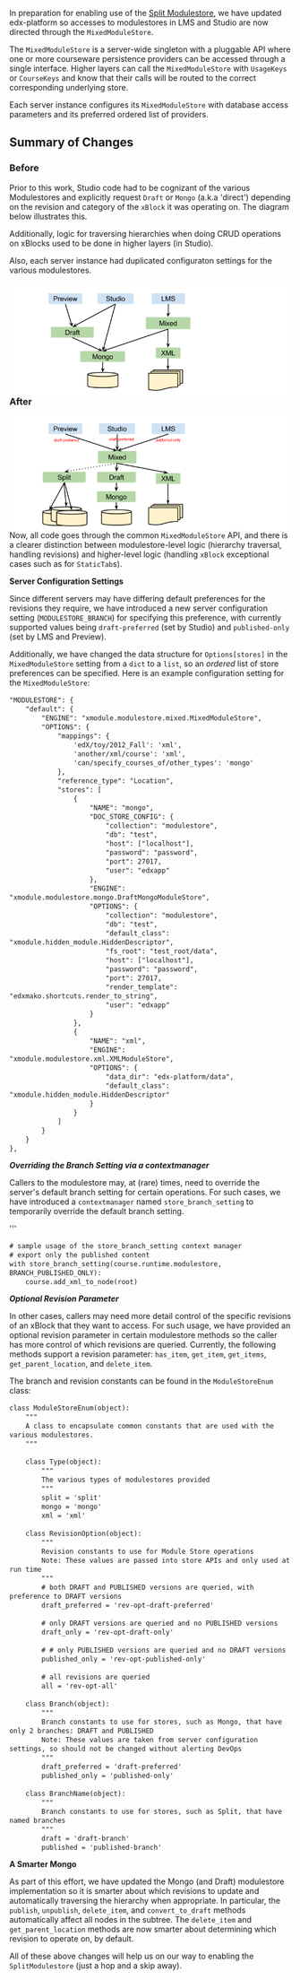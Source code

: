 In preparation for enabling use of the [Split Modulestore](https://github.com/edx/edx-platform/wiki/Split%3A-the-versioning%2C-structure-saving-DAO), we have updated edx-platform so accesses to modulestores in LMS and Studio are now directed through the `MixedModuleStore`.

The `MixedModuleStore` is a server-wide singleton with a pluggable API where one or more courseware persistence providers can be accessed through a single interface.  Higher layers can call the `MixedModuleStore` with `UsageKeys` or `CourseKeys` and know that their calls will be routed to the correct corresponding underlying store.

Each server instance configures its `MixedModuleStore` with database access parameters and its preferred ordered list of providers.

## Summary of Changes
### Before
Prior to this work, Studio code had to be cognizant of the various Modulestores and explicitly request `Draft` or `Mongo` (a.k.a 'direct') depending on the revision and category of the `xBlock` it was operating on.  The diagram below illustrates this.

Additionally, logic for traversing hierarchies when doing CRUD operations on xBlocks used to be done in higher layers (in Studio).  

Also, each server instance had duplicated configuraton settings for the various modulestores.   

<img alt="master" src="git-diagrams/mixed_modulestore_before.png" style="float:right">

### After
<img alt="master" src="git-diagrams/mixed_modulestore_after.png" style="float:right">

Now, all code goes through the common `MixedModuleStore` API, and there is a clearer distinction between modulestore-level logic (hierarchy traversal, handling revisions) and higher-level logic (handling `xBlock` exceptional cases such as for `StaticTab`s).

**Server Configuration Settings**

Since different servers may have differing default preferences for the revisions they require, we have 
introduced a new server configuration setting (`MODULESTORE_BRANCH`) for specifying this preference, with currently supported values being `draft-preferred` (set by Studio) and `published-only` (set by LMS and Preview).

Additionally, we have changed the data structure for `Options[stores]` in the `MixedModuleStore` setting from a `dict` to a `list`, so an _ordered_ list of store preferences can be specified.  Here is an example configuration setting for the `MixedModuleStore`:

```
"MODULESTORE": {
    "default": {
        "ENGINE": "xmodule.modulestore.mixed.MixedModuleStore",
        "OPTIONS": {
            "mappings": {
                'edX/toy/2012_Fall': 'xml',
                'another/xml/course': 'xml',
                'can/specify_courses_of/other_types': 'mongo'
            },
            "reference_type": "Location",
            "stores": [
                {
                    "NAME": "mongo",
                    "DOC_STORE_CONFIG": {
                        "collection": "modulestore",
                        "db": "test",
                        "host": ["localhost"],
                        "password": "password",
                        "port": 27017,
                        "user": "edxapp"
                    },
                    "ENGINE": "xmodule.modulestore.mongo.DraftMongoModuleStore",
                    "OPTIONS": {
                        "collection": "modulestore",
                        "db": "test",
                        "default_class": "xmodule.hidden_module.HiddenDescriptor",
                        "fs_root": "test_root/data",
                        "host": ["localhost"],
                        "password": "password",
                        "port": 27017,
                        "render_template": "edxmako.shortcuts.render_to_string",
                        "user": "edxapp"
                    }
                },
                {
                    "NAME": "xml",
                    "ENGINE": "xmodule.modulestore.xml.XMLModuleStore",
                    "OPTIONS": {
                        "data_dir": "edx-platform/data",
                        "default_class": "xmodule.hidden_module.HiddenDescriptor"
                    }
                }
            ]
        }
    }
},
```


***Overriding the Branch Setting via a contextmanager***

Callers to the modulestore may, at (rare) times, need to override the server's default branch setting for certain operations.  For such cases, we have introduced a `contextmanager` named `store_branch_setting` to temporarily override the default branch setting.

'''
```
# sample usage of the store_branch_setting context manager
# export only the published content
with store_branch_setting(course.runtime.modulestore, BRANCH_PUBLISHED_ONLY):
    course.add_xml_to_node(root)
```

***Optional Revision Parameter***

In other cases, callers may need more detail control of the specific revisions of an xBlock that they want to access.  For such usage, we have provided an optional revision parameter in certain modulestore methods so the caller has more control of which revisions are queried. Currently, the following methods support a revision parameter: `has_item`, `get_item`, `get_items`, `get_parent_location`, and `delete_item`.

The branch and revision constants can be found in the `ModuleStoreEnum` class:

```
class ModuleStoreEnum(object):
    """
    A class to encapsulate common constants that are used with the various modulestores.
    """

    class Type(object):
        """
        The various types of modulestores provided
        """
        split = 'split'
        mongo = 'mongo'
        xml = 'xml'

    class RevisionOption(object):
        """
        Revision constants to use for Module Store operations
        Note: These values are passed into store APIs and only used at run time
        """
        # both DRAFT and PUBLISHED versions are queried, with preference to DRAFT versions
        draft_preferred = 'rev-opt-draft-preferred'

        # only DRAFT versions are queried and no PUBLISHED versions
        draft_only = 'rev-opt-draft-only'

        # # only PUBLISHED versions are queried and no DRAFT versions
        published_only = 'rev-opt-published-only'

        # all revisions are queried
        all = 'rev-opt-all'

    class Branch(object):
        """
        Branch constants to use for stores, such as Mongo, that have only 2 branches: DRAFT and PUBLISHED
        Note: These values are taken from server configuration settings, so should not be changed without alerting DevOps
        """
        draft_preferred = 'draft-preferred'
        published_only = 'published-only'

    class BranchName(object):
        """
        Branch constants to use for stores, such as Split, that have named branches
        """
        draft = 'draft-branch'
        published = 'published-branch'
```

**A Smarter Mongo**

As part of this effort, we have updated the Mongo (and Draft) modulestore implementation so it is smarter about which revisions to update and automatically traversing the hierarchy when appropriate.  In particular, the `publish`, `unpublish`, `delete_item`, and `convert_to_draft` methods automatically affect all nodes in the subtree.  The `delete_item` and `get_parent_location` methods are now smarter about determining which revision to operate on, by default.


All of these above changes will help us on our way to enabling the `SplitModulestore` (just a hop and a skip away).
